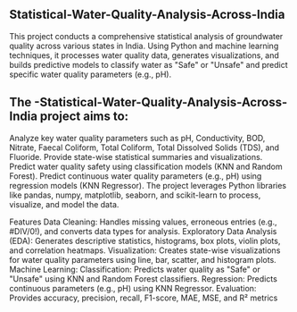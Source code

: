 ## Statistical-Water-Quality-Analysis-Across-India
This project conducts a comprehensive statistical analysis of groundwater quality across various states in India. Using Python and machine learning techniques, it processes water quality data, generates visualizations, and builds predictive models to classify water as "Safe" or "Unsafe" and predict specific water quality parameters (e.g., pH).

## The -Statistical-Water-Quality-Analysis-Across-India project aims to:

Analyze key water quality parameters such as pH, Conductivity, BOD, Nitrate, Faecal Coliform, Total Coliform, Total Dissolved Solids (TDS), and Fluoride.
Provide state-wise statistical summaries and visualizations.
Predict water quality safety using classification models (KNN and Random Forest).
Predict continuous water quality parameters (e.g., pH) using regression models (KNN Regressor).
The project leverages Python libraries like pandas, numpy, matplotlib, seaborn, and scikit-learn to process, visualize, and model the data.

Features
Data Cleaning: Handles missing values, erroneous entries (e.g., #DIV/0!), and converts data types for analysis.
Exploratory Data Analysis (EDA): Generates descriptive statistics, histograms, box plots, violin plots, and correlation heatmaps.
Visualization: Creates state-wise visualizations for water quality parameters using line, bar, scatter, and histogram plots.
Machine Learning:
Classification: Predicts water quality as "Safe" or "Unsafe" using KNN and Random Forest classifiers.
Regression: Predicts continuous parameters (e.g., pH) using KNN Regressor.
Evaluation: Provides accuracy, precision, recall, F1-score, MAE, MSE, and R² metrics
